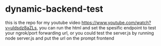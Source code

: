 # dynamic-backend-test

this is the repo for my youtube video https://www.youtube.com/watch?v=uldsdz8aZLs, you can run the html and set the spesific endpoint to test your ngrok/port forwarding url, or you could test the server.js by running node server.js and put the url on the prompt frontend
